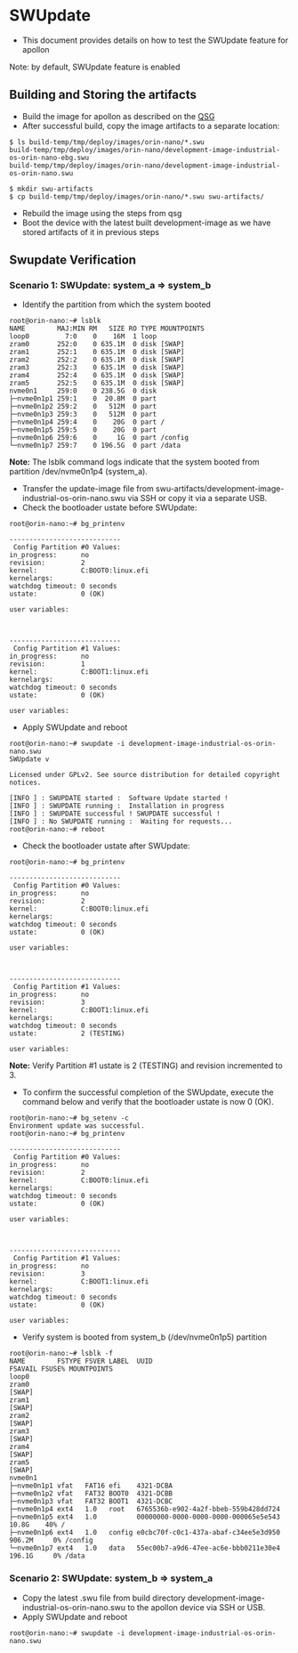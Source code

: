 # SWUpdate

* This document provides details on how to test the SWUpdate feature for apollon

Note: by default, SWUpdate feature is enabled

## Building and Storing the artifacts

* Build the image for apollon as described on the [QSG](https://code.siemens.com/IndustrialLinux/Base/website/-/blob/main/docs/apollon/quick-start-guide.md)
* After successful build, copy the image artifacts to a separate location:
```
$ ls build-temp/tmp/deploy/images/orin-nano/*.swu
build-temp/tmp/deploy/images/orin-nano/development-image-industrial-os-orin-nano-ebg.swu
build-temp/tmp/deploy/images/orin-nano/development-image-industrial-os-orin-nano.swu

$ mkdir swu-artifacts
$ cp build-temp/tmp/deploy/images/orin-nano/*.swu swu-artifacts/
```
* Rebuild the image using the steps from qsg
* Boot the device with the latest built development-image as we have stored artifacts of it in previous steps

## Swupdate Verification
### Scenario 1: SWUpdate: system_a => system_b

* Identify the partition from which the system booted
```
root@orin-nano:~# lsblk
NAME        MAJ:MIN RM   SIZE RO TYPE MOUNTPOINTS
loop0         7:0    0    16M  1 loop
zram0       252:0    0 635.1M  0 disk [SWAP]
zram1       252:1    0 635.1M  0 disk [SWAP]
zram2       252:2    0 635.1M  0 disk [SWAP]
zram3       252:3    0 635.1M  0 disk [SWAP]
zram4       252:4    0 635.1M  0 disk [SWAP]
zram5       252:5    0 635.1M  0 disk [SWAP]
nvme0n1     259:0    0 238.5G  0 disk
├─nvme0n1p1 259:1    0  20.8M  0 part
├─nvme0n1p2 259:2    0   512M  0 part
├─nvme0n1p3 259:3    0   512M  0 part
├─nvme0n1p4 259:4    0    20G  0 part /
├─nvme0n1p5 259:5    0    20G  0 part
├─nvme0n1p6 259:6    0     1G  0 part /config
└─nvme0n1p7 259:7    0 196.5G  0 part /data
```
**Note:** The lsblk command logs indicate that the system booted from partition /dev/nvme0n1p4 (system_a).

* Transfer the update-image file from swu-artifacts/development-image-industrial-os-orin-nano.swu via SSH or copy it via a separate USB.
* Check the bootloader ustate before SWUpdate:
```
root@orin-nano:~# bg_printenv

----------------------------
 Config Partition #0 Values:
in_progress:      no
revision:         2
kernel:           C:BOOT0:linux.efi
kernelargs:
watchdog timeout: 0 seconds
ustate:           0 (OK)

user variables:



----------------------------
 Config Partition #1 Values:
in_progress:      no
revision:         1
kernel:           C:BOOT1:linux.efi
kernelargs:
watchdog timeout: 0 seconds
ustate:           0 (OK)

user variables:
```
* Apply SWUpdate and reboot
```
root@orin-nano:~# swupdate -i development-image-industrial-os-orin-nano.swu
SWUpdate v

Licensed under GPLv2. See source distribution for detailed copyright notices.

[INFO ] : SWUPDATE started :  Software Update started !
[INFO ] : SWUPDATE running :  Installation in progress
[INFO ] : SWUPDATE successful ! SWUPDATE successful !
[INFO ] : No SWUPDATE running :  Waiting for requests...
root@orin-nano:~# reboot
```
* Check the bootloader ustate after SWUpdate:
```
root@orin-nano:~# bg_printenv

----------------------------
 Config Partition #0 Values:
in_progress:      no
revision:         2
kernel:           C:BOOT0:linux.efi
kernelargs:
watchdog timeout: 0 seconds
ustate:           0 (OK)

user variables:



----------------------------
 Config Partition #1 Values:
in_progress:      no
revision:         3
kernel:           C:BOOT1:linux.efi
kernelargs:
watchdog timeout: 0 seconds
ustate:           2 (TESTING)

user variables:
```
**Note:** Verify Partition #1 ustate is 2 (TESTING) and revision incremented to 3.

* To confirm the successful completion of the SWUpdate, execute the command below and verify that the bootloader ustate is now 0
(OK).
```
root@orin-nano:~# bg_setenv -c
Environment update was successful.
root@orin-nano:~# bg_printenv

----------------------------
 Config Partition #0 Values:
in_progress:      no
revision:         2
kernel:           C:BOOT0:linux.efi
kernelargs:
watchdog timeout: 0 seconds
ustate:           0 (OK)

user variables:



----------------------------
 Config Partition #1 Values:
in_progress:      no
revision:         3
kernel:           C:BOOT1:linux.efi
kernelargs:
watchdog timeout: 0 seconds
ustate:           0 (OK)

user variables:
```
* Verify system is booted from system_b (/dev/nvme0n1p5) partition
```
root@orin-nano:~# lsblk -f
NAME        FSTYPE FSVER LABEL  UUID                                 FSAVAIL FSUSE% MOUNTPOINTS
loop0
zram0                                                                               [SWAP]
zram1                                                                               [SWAP]
zram2                                                                               [SWAP]
zram3                                                                               [SWAP]
zram4                                                                               [SWAP]
zram5                                                                               [SWAP]
nvme0n1
├─nvme0n1p1 vfat   FAT16 efi    4321-DCBA
├─nvme0n1p2 vfat   FAT32 BOOT0  4321-DCBB
├─nvme0n1p3 vfat   FAT32 BOOT1  4321-DCBC
├─nvme0n1p4 ext4   1.0   root   6765536b-e902-4a2f-bbeb-559b428dd724
├─nvme0n1p5 ext4   1.0          00000000-0000-0000-0000-000065e5e543   10.8G    40% /
├─nvme0n1p6 ext4   1.0   config e0cbc70f-c0c1-437a-abaf-c34ee5e3d950  906.2M     0% /config
└─nvme0n1p7 ext4   1.0   data   55ec00b7-a9d6-47ee-ac6e-bbb0211e30e4  196.1G     0% /data
```

### Scenario 2: SWUpdate: system_b => system_a

* Copy the latest .swu file from build directory development-image-industrial-os-orin-nano.swu to the apollon device via SSH or USB.
* Apply SWUpdate and reboot
```
root@orin-nano:~# swupdate -i development-image-industrial-os-orin-nano.swu
```
